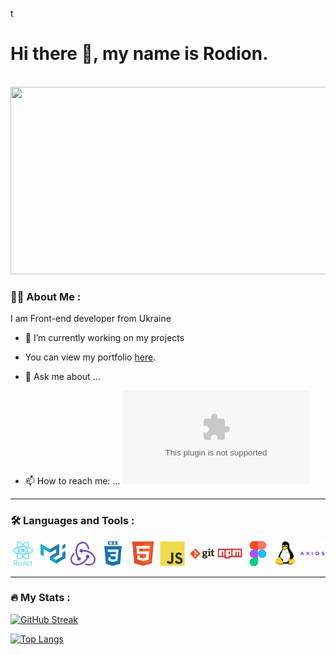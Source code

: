t

<h1>
  Hi there 👋, my name is Rodion.
</h1>
 <div> <img src="https://komarev.com/ghpvc/?username=RodionKipitok&style=flat-square&color=blue" alt=""/></div>
<div align="center">
  <img src="https://media.giphy.com/media/dWesBcTLavkZuG35MI/giphy.gif" width="600" height="300"/>
</div>

### :man_technologist: About Me :
I am Front-end developer from Ukraine
- 🔭 I’m currently working on my projects
- You can view my portfolio <a href='https://rodionkipitok.github.io/Portfolio-react/'>here</a>.
- 💬 Ask me about ...


- 📫 How to reach me: ...
![Gmail](kuchernukrodion@gmail.com)

---

### :hammer_and_wrench: Languages and Tools :

<div>
  <img src="https://github.com/devicons/devicon/blob/master/icons/react/react-original-wordmark.svg" title="React" alt="React" width="40" height="40"/>&nbsp;
  <img src="https://github.com/devicons/devicon/blob/master/icons/materialui/materialui-original.svg" title="Material UI" alt="Material UI" width="40" height="40"/>&nbsp;
  <img src="https://github.com/devicons/devicon/blob/master/icons/redux/redux-original.svg" title="Redux" alt="Redux " width="40" height="40"/>&nbsp;
  <img src="https://github.com/devicons/devicon/blob/master/icons/css3/css3-plain-wordmark.svg"  title="CSS3" alt="CSS" width="40" height="40"/>&nbsp;
  <img src="https://github.com/devicons/devicon/blob/master/icons/html5/html5-original.svg" title="HTML5" alt="HTML" width="40" height="40"/>&nbsp;
  <img src="https://github.com/devicons/devicon/blob/master/icons/javascript/javascript-original.svg" title="JavaScript" alt="JavaScript" width="40" height="40"/>&nbsp;
  <img src="https://github.com/devicons/devicon/blob/master/icons/git/git-original-wordmark.svg" title="Git" **alt="Git" width="40" height="40"/>
  <img src="https://github.com/devicons/devicon/blob/master/icons/npm/npm-original-wordmark.svg" title="npm" **alt="npm" width="40" height="40"/>  
  <img src="https://github.com/devicons/devicon/blob/master/icons/figma/figma-original.svg" title="figma" **alt="Figma" width="40" height="40"/>
  <img src="https://github.com/devicons/devicon/blob/master/icons/linux/linux-original.svg" title="linux" **alt="linux" width="40" height="40"/>
  <img src="https://github.com/devicons/devicon/blob/master/icons/axios/axios-plain-wordmark.svg" title="axios" **alt="axios" width="40" height="40"/>
  

</div>

---

### :fire: My Stats :

[![GitHub Streak](https://streak-stats.demolab.com/?user=RodionKipitok)](https://git.io/streak-stats)

[![Top Langs](https://github-readme-stats.vercel.app/api/top-langs/?username=RodionKipitok&layout=compact&theme=vision-friendly-dark)](https://github.com/anuraghazra/github-readme-stats)
